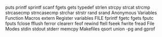 puts
printf
sprintf
scanf
fgets
gets
typedef
strlen
strcpy
strcat
strcmp
strcasecmp
strncasecmp
strchar
strstr
rand
srand
Anonymous Variables
Function Macros
extern
Register variables
FILE
fprintf
fgetc
fgets
fputc
fputs
fclose
fflush
ferror
clearerr
feof
rewind
ftell
fseek
fwrite
fread
File Modes
stdin
stdout
stderr
memcpy
Makefiles
qsort
union
-pg and gprof